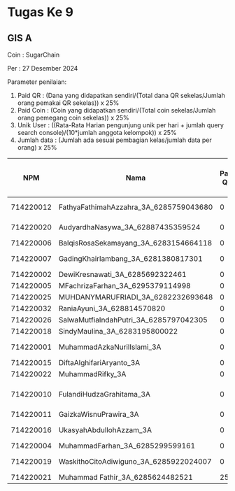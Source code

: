 # Tugas Ke 9

## GIS A
Coin : SugarChain

Per : 27 Desember 2024

Parameter penilaian:
1. Paid QR : (Dana yang didapatkan sendiri/(Total dana QR sekelas/Jumlah orang pemakai QR sekelas))  x  25%
2. Paid Coin : (Coin yang didapatkan sendiri/(Total coin sekelas/Jumlah orang pemegang coin sekelas))  x  25%
3. Unik User : ((Rata-Rata Harian pengunjung unik per hari + jumlah query search console)/(10*jumlah anggota kelompok)) x 25%
4. Jumlah data : (Jumlah ada sesuai pembagian kelas/jumlah data per orang) x 25%


| NPM | Nama | Paid QR | Paid Coin | Unik User / Hari |Nama Kab/Kot | Nama Kecamatan | Jumlah Data | 
|----------|----------|----------|----------|----------|----------|----------|----------|
| 714220012 | FathyaFathimahAzzahra_3A_6285759043680   | 0 | 456 | - | - | Ujung Berung | 0 |
| 714220020 | AudyardhaNasywa_3A_62887435359524   | 0 | 128 | - | - | Bandung Kulon | 0 |
| 714220006 | BalqisRosaSekamayang_3A_6283154664118   | 0 | 278 | - | - | Astanaanyar | 0 |
| 714220007 | GadingKhairlambang_3A_6281380817301   | 0 | 70 | - | - | Bojongloa Kaler | 0 |
| 714220002 | DewiKresnawati_3A_6285692322461   | 0 | 180 | - | - | Coblong | 0 |
| 714220005 | MFachrizaFarhan_3A_6295379114998   | 0 | 105 | - | - | Panyileukan | 0 |
| 714220025 | MUHDANYMARUFRIADI_3A_6282232693648   | 0 | 100 | - | - | - | 0 |
| 714220032 | RaniaAyuni_3A_628814570820   | 0 | 55 | - | - | Regol | 0 |
| 714220026 | SalwaMutfiaIndahPutri_3A_6285797042305   | 0 | 195 | - | - | Gede Bage | 0 |
| 714220018 | SindyMaulina_3A_6283195800022   | 0 | 157 | - | - | Andir | 0 |
| 714220001 | MuhammadAzkaNurilIslami_3A   | 0 | 0 | - | - | Bandung Kidul | 0 |
| 714220015 | DiftaAlghifariAryanto_3A   | 0 | 0 | - | - | Batununggal | 0 |
| 714220022 | MuhammadRifky_3A   | 0 | 0 | - | - | Mandalajati | 0 |
| 714220010 | FulandiHudzaGrahitama_3A   | 0 | 0 | - | Kab. Bandung Barat | Batujajar | 0 |
| 714220011 | GaizkaWisnuPrawira_3A   | 0 | 0 | - | - | Cinambo | 0 |
| 714220016 | UkasyahAbdullohAzzam_3A   | 0 | 0 | - | - | 	Cibeunying Kidul | 0 |
| 714220004 | MuhammadFarhan_3A_6285299599161 | 0 | 150 | - | - | Cicadas | 0|
| 714220019 | WaskithoCitoAdiwiguno_3A_6285922024007 | 0 | 0 | - | - | Bandung Wetan | 0|
| 714220021 | Muhammad Fathir_3A_6285624482521 | 25 | 0 | 21/ | - | Dayeuhkolot | 0 |
